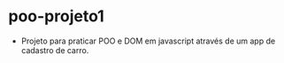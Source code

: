 # poo-projeto1

- Projeto para praticar POO e DOM em javascript através de um app de cadastro de carro.